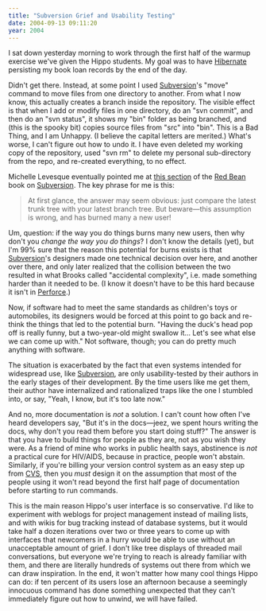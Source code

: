 ```yaml
---
title: "Subversion Grief and Usability Testing"
date: 2004-09-13 09:11:20
year: 2004
---
```

<p>I sat down yesterday morning to work through the first half of the warmup exercise we've given the Hippo students.  My goal was to have <a href="http://www.hibernate.org">Hibernate</a> persisting my book loan records by the end of the day.</p>

<p>Didn't get there.  Instead, at some point I used <a href="http://subversion.tigris.org">Subversion</a>'s "move" command to move files from one directory to another.  From what I now know, this actually creates a branch inside the repository.  The visible effect is that when I add or modify files in one directory, do an "svn commit", and then do an "svn status", it shows my "bin" folder as being branched, and (this is the spooky bit) copies source files from "src" into "bin".  This is a Bad Thing, and I am Unhappy.  (I believe the capital letters are merited.)  What's worse, I can't figure out how to undo it.  I have even deleted my working copy of the repository, used "svn rm" to delete my personal sub-directory from the repo, and re-created everything, to no effect.</p>

<p>Michelle Levesque eventually pointed me at <a href="http://svnbook.red-bean.com/svnbook/ch04s04.html">this section</a> of the <a href="http://svnbook.red-bean.com/">Red Bean</a> book on <a href="http://subversion.tigris.org">Subversion</a>.  The key phrase for me is this:</p>

<blockquote>At first glance, the answer may seem obvious: just compare the latest trunk tree with your latest branch tree. But beware—this assumption is wrong, and has burned many a new user!</blockquote>

<p>Um, question: if the way you do things burns many new users, then why don't you <em>change the way you do things</em>?  I don't know the details (yet), but I'm 99% sure that the reason this potential for burns exists is that <a href="http://subversion.tigris.org">Subversion</a>'s designers made one technical decision over here, and another over there, and only later realized that the collision between the two resulted in what Brooks called "accidental complexity", i.e. made something harder than it needed to be.  (I know it doesn't have to be this hard because it isn't in <a href="http://www.perforce.com">Perforce</a>.)</p>

<p>Now, if software had to meet the same standards as children's toys or automobiles, its designers would be forced at this point to go back and re-think the things that led to the potential burn.  "Having the duck's head pop off is really funny, but a two-year-old might swallow it… Let's see what else we can come up with."  Not software, though; you can do pretty much anything with software.</p>

<p>The situation is exacerbated by the fact that even systems intended for widespread use, like <a href="http://subversion.tigris.org">Subversion</a>, are only usability-tested by their authors in the early stages of their development.  By the time users like me get them, their author have internalized and rationalized traps like the one I stumbled into, or say, "Yeah, I know, but it's too late now."</p>

<p>And no, more documentation is <em>not</em> a solution. I can't count how often I've heard developers say, "But it's in the docs—jeez, we spent hours writing the docs, why don't you read them before you start doing stuff?"  The answer is that you have to build things for people as they are, not as you wish they were.  As a friend of mine who works in public health says, abstinence is <em>not</em> a practical cure for HIV/AIDS, because in practice, people won't abstain.  Similarly, if you're billing your version control system as an easy step up from <a href="http://www.cvshome.org">CVS</a>, then you <em>must</em> design it on the assumption that most of the people using it won't read beyond the first half page of documentation before starting to run commands.</p>

<p>This is the main reason Hippo's user interface is so conservative.  I'd like to experiment with weblogs for project management instead of mailing lists, and with wikis for bug tracking instead of database systems, but it would take half a dozen iterations over two or three years to come up with interfaces that newcomers in a hurry would be able to use without an unacceptable amount of grief.  I don't like tree displays of threaded mail conversations, but everyone we're trying to reach is already familiar with them, and there are literally hundreds of systems out there from which we can draw inspiration.  In the end, it won't matter how many cool things Hippo can do: if ten percent of its users lose an afternoon because a seemingly innocuous command has done something unexpected that they can't immediately figure out how to unwind, we will have failed.</p>
